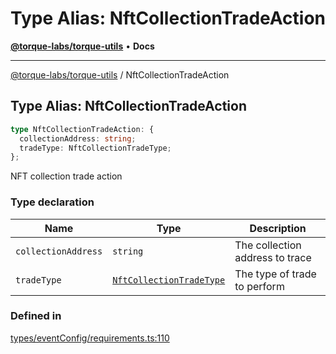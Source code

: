 # Type Alias: NftCollectionTradeAction

[**@torque-labs/torque-utils**](../) • **Docs**

***

[@torque-labs/torque-utils](../) / NftCollectionTradeAction

## Type Alias: NftCollectionTradeAction

```ts
type NftCollectionTradeAction: {
  collectionAddress: string;
  tradeType: NftCollectionTradeType;
};
```

NFT collection trade action

### Type declaration

| Name                | Type                                                                  | Description                     |
| ------------------- | --------------------------------------------------------------------- | ------------------------------- |
| `collectionAddress` | `string`                                                              | The collection address to trace |
| `tradeType`         | [`NftCollectionTradeType`](../enumerations/nftcollectiontradetype.md) | The type of trade to perform    |

### Defined in

[types/eventConfig/requirements.ts:110](https://github.com/torque-labs/torque-utils/blob/3bd29ca22f900f1cf2686f7f240bf82e15337207/types/eventConfig/requirements.ts#L110)
